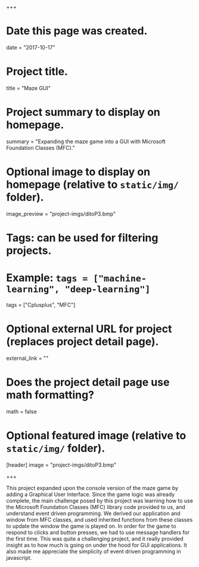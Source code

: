 +++
# Date this page was created.
date = "2017-10-17"

# Project title.
title = "Maze GUI"

# Project summary to display on homepage.
summary = "Expanding the maze game into a GUI with Microsoft Foundation Classes (MFC)."

# Optional image to display on homepage (relative to `static/img/` folder).
image_preview = "project-imgs/ditoP3.bmp"

# Tags: can be used for filtering projects.
# Example: `tags = ["machine-learning", "deep-learning"]`
tags = ["Cplusplus", "MFC"]

# Optional external URL for project (replaces project detail page).
external_link = ""

# Does the project detail page use math formatting?
math = false

# Optional featured image (relative to `static/img/` folder).
[header]
image = "project-imgs/ditoP3.bmp"

+++

This project expanded upon the console version of the maze game by adding a Graphical User Interface. Since the game logic was already complete, the main challenge posed by this project was learning how to use the Microsoft Foundation Classes (MFC) library code provided to us, and understand event driven programming. We derived our application and window from MFC classes, and used inherited functions from these classes to update the window the game is played on. In order for the game to respond to clicks and button presses, we had to use message handlers for the first time. This was quite a challenging project, and it really provided insight as to how much is going on under the hood for GUI applications. It also made me appreciate the simplicity of event driven programming in javascript.
